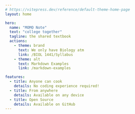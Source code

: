 ```yaml
---
# https://vitepress.dev/reference/default-theme-home-page
layout: home

hero:
  name: "MOMO Note"
  text: "college together"
  tagline: the shared textbook
  actions:
    - theme: brand
      text: We only have Biology atm
      link: /BIOL 1441/Syllabus
    - theme: alt
      text: Markdown Examples
      link: /markdown-examples

features:
  - title: Anyone can cook
    details: No coding experience required!
  - title: From anywhere
    details: Available on any device
  - title: Open Source
    details: Available on GitHub
---
```


